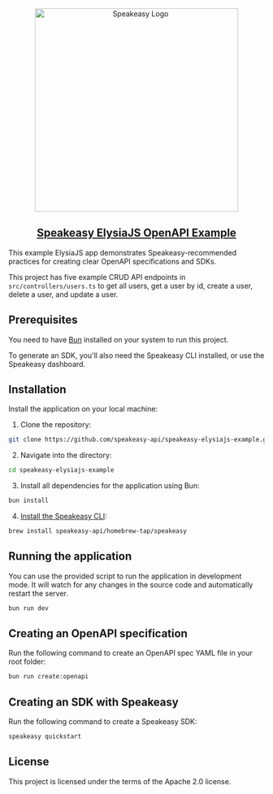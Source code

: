 <div align="center">

<a href="[Speakeasy](https://speakeasyapi.dev/)">
  <img src="https://github.com/speakeasy-api/speakeasy/assets/68016351/e959f81a-b250-4003-8c5c-a45b9463fc95" alt="Speakeasy Logo" width="400">
<h2>Speakeasy ElysiaJS OpenAPI Example</h2>
</a>

</div>

This example ElysiaJS app demonstrates Speakeasy-recommended practices for creating clear OpenAPI specifications and SDKs.

This project has five example CRUD API endpoints in `src/controllers/users.ts` to get all users, get a user by id, create a user, delete a user, and update a user.

## Prerequisites

You need to have [Bun](https://bun.sh/) installed on your system to run this project.

To generate an SDK, you'll also need the Speakeasy CLI installed, or use the Speakeasy dashboard.

## Installation

Install the application on your local machine:

1. Clone the repository:

```bash
git clone https://github.com/speakeasy-api/speakeasy-elysiajs-example.git
```

2. Navigate into the directory:

```bash
cd speakeasy-elysiajs-example
```

3. Install all dependencies for the application using Bun:

```bash
bun install
```

4. [Install the Speakeasy CLI](https://github.com/speakeasy-api/speakeasy#installation):

```bash
brew install speakeasy-api/homebrew-tap/speakeasy
```

## Running the application

You can use the provided script to run the application in development mode. It will watch for any changes in the source code and automatically restart the server.

```bash
bun run dev
```

## Creating an OpenAPI specification

Run the following command to create an OpenAPI spec YAML file in your root folder:

```bash
bun run create:openapi
```

## Creating an SDK with Speakeasy

Run the following command to create a Speakeasy SDK:

```bash
speakeasy quickstart
```

## License

This project is licensed under the terms of the Apache 2.0 license.